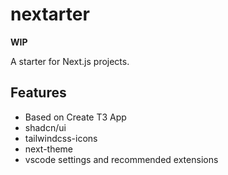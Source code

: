 # nextarter

**WIP**

A starter for Next.js projects.

## Features

- Based on Create T3 App
- shadcn/ui
- tailwindcss-icons
- next-theme
- vscode settings and recommended extensions
